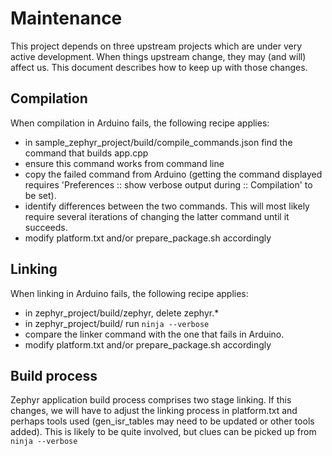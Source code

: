 # Maintenance

This project depends on three upstream projects which are under very active development. When things upstream change, they may (and will) affect us. This document describes how to keep up with those changes.

## Compilation

When compilation in Arduino fails, the following recipe applies:

- in sample_zephyr_project/build/compile_commands.json find the command that builds app.cpp
- ensure this command works from command line
- copy the failed command from Arduino (getting the command displayed requires 'Preferences :: 
show verbose output during :: Compilation' to be set).
- identify differences between the two commands. This will most likely require several iterations of changing the latter command until it succeeds.
- modify platform.txt and/or prepare_package.sh accordingly

## Linking

When linking in Arduino fails, the following recipe applies:

- in zephyr_project/build/zephyr, delete zephyr.*
- in zephyr_project/build/ run `ninja --verbose`
- compare the linker command with the one that fails in Arduino. 
- modify platform.txt and/or prepare_package.sh accordingly

## Build process

Zephyr application build process comprises two stage linking. If this changes, we will have to adjust the linking process in platform.txt and perhaps tools used (gen_isr_tables may need to be updated or other tools added). This is likely to be quite involved, but clues can be picked up from `ninja --verbose`
